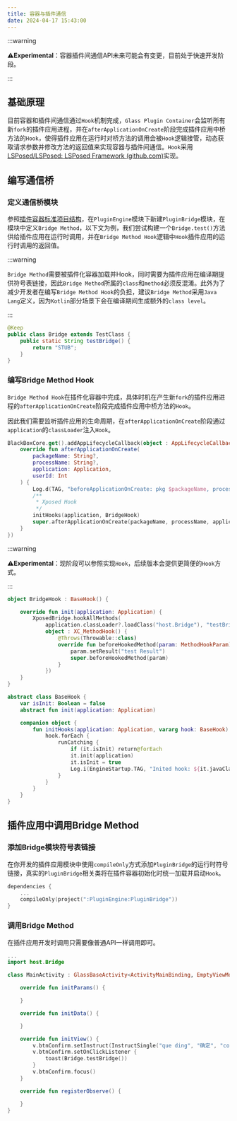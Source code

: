 ```yaml
---
title: 容器与插件通信
date: 2024-04-17 15:43:00
---
```


:::warning

⚠️**Experimental**：容器插件间通信API未来可能会有变更，目前处于快速开发阶段。

:::

## 基础原理

目前容器和插件间通信通过`Hook`机制完成，`Glass Plugin Container`会监听所有新`fork`的插件应用进程，并在`afterApplicationOnCreate`阶段完成插件应用中桥方法的`Hook`，使得插件应用在运行时对桥方法的调用会被`Hook`逻辑接管，动态获取请求参数并修改方法的返回值来实现容器与插件间通信。`Hook`采用[LSPosed/LSPosed: LSPosed Framework (github.com)](https://github.com/LSPosed/LSPosed)实现。

## 编写通信桥

### 定义通信桥模块

参照[插件容器标准项目结构](./docs/pluggable_container/standard_container_arch)，在`PluginEngine`模块下新建`PluginBridge`模块，在模块中定义`Bridge Method`，以下文为例，我们尝试构建一个`Bridge.test()`方法供给插件应用在运行时调用，并在`Bridge Method Hook`逻辑中`Hook`插件应用的运行时调用的返回值。

:::warning

`Bridge Method`需要被插件化容器加载并Hook，同时需要为插件应用在编译期提供符号表链接，因此`Bridge Method`所属的`class`和`method`必须反混淆。此外为了减少开发者在编写`Bridge Method Hook`的负担，建议`Bridge Method`采用`Java Lang`定义，因为`Kotlin`部分场景下会在编译期间生成额外的`class level`。

:::

```java
@Keep
public class Bridge extends TestClass {
    public static String testBridge() {
        return "STUB";
    }
}
```

### 编写Bridge Method Hook

`Bridge Method Hook`在插件化容器中完成，具体时机在产生新`fork`的插件应用进程的`afterApplicationOnCreate`阶段完成插件应用中桥方法的`Hook`。

因此我们需要监听插件应用的生命周期，在`afterApplicationOnCreate`阶段通过`application`的`classLoader`注入`Hook`。

```kotlin
BlackBoxCore.get().addAppLifecycleCallback(object : AppLifecycleCallback() {
    override fun afterApplicationOnCreate(
        packageName: String?,
        processName: String?,
        application: Application,
        userId: Int
    ) {
        Log.d(TAG, "beforeApplicationOnCreate: pkg $packageName, processName $processName")
        /**
         * Xposed Hook
         */
        initHooks(application, BridgeHook)
        super.afterApplicationOnCreate(packageName, processName, application, userId)
    }
})
```

:::warning

⚠️**Experimental**：现阶段可以参照实现`Hook`，后续版本会提供更简便的`Hook`方式。

:::

```kotlin
object BridgeHook : BaseHook() {

    override fun init(application: Application) {
        XposedBridge.hookAllMethods(
            application.classLoader?.loadClass("host.Bridge"), "testBridge",
            object : XC_MethodHook() {
                @Throws(Throwable::class)
                override fun beforeHookedMethod(param: MethodHookParam) {
                    param.setResult("test Result")
                    super.beforeHookedMethod(param)
                }
            })
    }
}
```

```kotlin
abstract class BaseHook {
    var isInit: Boolean = false
    abstract fun init(application: Application)

    companion object {
        fun initHooks(application: Application, vararg hook: BaseHook) {
            hook.forEach {
                runCatching {
                    if (it.isInit) return@forEach
                    it.init(application)
                    it.isInit = true
                    Log.i(EngineStartup.TAG, "Inited hook: ${it.javaClass.simpleName}")
                }
            }
        }
    }
}
```

## 插件应用中调用Bridge Method

### 添加Bridge模块符号表链接

在你开发的插件应用模块中使用`compileOnly`方式添加`PluginBridge`的运行时符号链接，真实的`PluginBridge`相关类将在插件容器初始化时统一加载并启动`Hook`。

```kotlin
dependencies {
    ...
    compileOnly(project(":PluginEngine:PluginBridge"))
}
```

### 调用Bridge Method

在插件应用开发时调用只需要像普通API一样调用即可。

```kotlin
...
import host.Bridge

class MainActivity : GlassBaseActivity<ActivityMainBinding, EmptyViewModel>() {

    override fun initParams() {

    }

    override fun initData() {

    }

    override fun initView() {
        v.btnConfirm.setInstruct(InstructSingle("que ding", "确定", "confirm"))
        v.btnConfirm.setOnClickListener {
            toast(Bridge.testBridge())
        }
        v.btnConfirm.focus()
    }

    override fun registerObserve() {

    }
}
```
